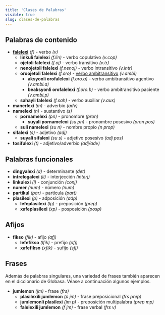 ```yaml
---
title: 'Clases de Palabras'
visible: true
slug: clases-de-palabras
---
```


## Palabras de contenido

* **[falelexi](/gramati/inharelexi#falelexili_klase)** _(f)_ - verbo  _(v)_
  * **linkuli falelexi** _(f.lin)_ - verbo copulativo _(v.cop)_
  * **ojetoli falelexi** _(f.oj)_ - verbo transitivo _(v.tr)_
  * **nenojetoli falelexi** _(f.nenoj)_ - verbo intransitivo _(v.intr)_
  * **oroojetoli falelexi** _(f.oro)_ - [verbo ambitransitivo](https://globalwikionline.com/detial/en/Ambitransitive_verb) _(v.ambi)_
    * **aksyonli orofalelexi** _(f.oro.a)_ - verbo ambitransitivo agentivo  _(v.ambi.a)_
    * **beaksyonli orofalelexi** _(f.oro.b)_ - verbo ambitransitivo paciente _(v.ambi.p)_ 
  * **sahayli falelexi** _(f.sah)_ - verbo auxiliar _(v.aux)_
* **manerlexi** _(m)_ - adverbio _(adv)_
* **namelexi** _(n)_ - sustantivo _(s)_
  * **pornamelexi** _(pn)_ - pronombre _(pron)_
    * **suyali pornamelexi** _(su pn)_ - pronombre posesivo _(pron pos)_
  * **suli namelexi** _(su n)_ - nombre propio _(n prop)_
* **sifalexi** _(s)_ - adjetivo _(adj)_
  * **suyali sifalexi** _(su s)_ - adjetivo posesivo _(adj pos)_
* **tosifulexi** _(t)_ - adjetivo/adverbio _(adj/adv)_

## Palabras funcionales

* **dingyalexi** _(d)_ - determinante _(det)_
* **intrelogalexi** _(il)_ - interjección _(interj)_
* **linkulexi** _(l)_ - conjunción _(conj)_
* **numer** _(num)_ - número _(num)_
* **partikul** _(par)_ - partícula _(part)_
* **plasilexi** _(p)_ - adposición _(adp)_
  * **lefeplasilexi** _(lp)_ - preposición _(prep)_
  * **xafeplasilexi** _(xp)_ - posposición _(posp)_

## Afijos

* **fikso** _(fik)_ - afijo _(afj)_
  * **lefefikso** _(lfik)_ - prefijo _(pfj)_
  * **xafefikso** _(xfik)_ - sufijo _(sfj)_

## Frases

Además de palabras singulares, una variedad de frases también aparecen en el diccionario de Globasa. Véase a continuación algunos ejemplos. 

* **jumlemon** _(jm)_ - frase _(frs)_
  * **plasilexili jumlemon** _(p jm)_ - frase preposicional _(frs prep)_
  * **jumlemonli plasilexi** _(jm p)_ - preposición multipalabra _(prep mp)_
  * **falelexili jumlemon** _(f jm)_ - frase verbal _(frs v)_